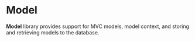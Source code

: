 # Model

**Model** library provides support for MVC models, model context, and storing and retrieving models to the database.